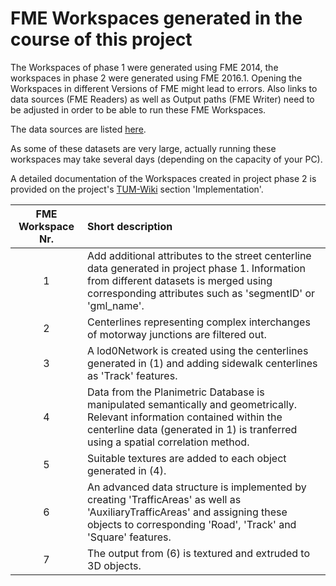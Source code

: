 # FME Workspaces generated in the course of this project

The Workspaces of phase 1 were generated using FME 2014, the workspaces in phase 2 were generated using FME 2016.1. Opening the Workspaces in different Versions of FME might lead to errors. Also links to data sources (FME Readers) as well as Output paths (FME Writer) need to be adjusted in order to be able to run these FME Workspaces. 

The data sources are listed [here](https://wiki.tum.de/display/gisproject/Implementation). 

As some of these datasets are very large, actually running these workspaces may take several days (depending on the capacity of your PC).  

A detailed documentation of the Workspaces created in project phase 2 is provided on the project's [TUM-Wiki](https://wiki.tum.de/display/gisproject/Implementation) section 'Implementation'.
 
| FME Workspace Nr.   |Short description|
| :-----------: | :----------------------------------|
| 1 |Add additional attributes to the street centerline data generated in project phase 1. Information from different datasets is merged using corresponding attributes such as 'segmentID' or 'gml_name'.|
| 2 |Centerlines representing complex interchanges of motorway junctions are filtered out.|
| 3 |A lod0Network is created using the centerlines generated in (1) and adding sidewalk centerlines as 'Track' features.|
| 4 |Data from the Planimetric Database is manipulated semantically and geometrically. Relevant information contained within the centerline data (generated in 1) is tranferred using a spatial correlation method.|
| 5 |Suitable textures are added to each object generated in (4).|
| 6 |An advanced data structure is implemented by creating 'TrafficAreas' as well as 'AuxiliaryTrafficAreas' and assigning these objects to corresponding 'Road', 'Track' and 'Square' features.| 
| 7 |The output from (6) is textured and extruded to 3D objects.| 
 
